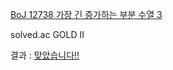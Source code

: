 [BoJ 12738 가장 긴 증가하는 부분 수열 3](https://www.acmicpc.net/problem/12738)

solved.ac GOLD II

결과 : [맞았습니다!!](http://boj.kr/a456132a6c47403b84e46311ac501cb8)
